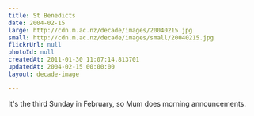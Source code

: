 ```yaml
---
title: St Benedicts
date: 2004-02-15
large: http://cdn.m.ac.nz/decade/images/20040215.jpg
small: http://cdn.m.ac.nz/decade/images/small/20040215.jpg
flickrUrl: null
photoId: null
createdAt: 2011-01-30 11:07:14.813701
updatedAt: 2004-02-15 00:00:00
layout: decade-image

---
```

It's the third Sunday in February, so Mum does morning announcements.
